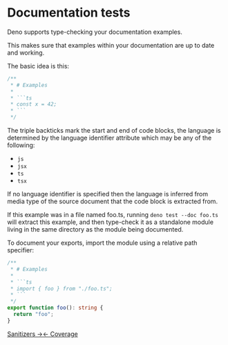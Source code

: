 # Documentation tests

Deno supports type-checking your documentation examples.

This makes sure that examples within your documentation are up to date and
working.

The basic idea is this:

````ts
/**
 * # Examples
 *
 * ```ts
 * const x = 42;
 * ```
 */
````

The triple backticks mark the start and end of code blocks, the language is
determined by the language identifier attribute which may be any of the
following:

- `js`
- `jsx`
- `ts`
- `tsx`

If no language identifier is specified then the language is inferred from media
type of the source document that the code block is extracted from.

If this example was in a file named foo.ts, running `deno test --doc foo.ts`
will extract this example, and then type-check it as a standalone module living
in the same directory as the module being documented.

To document your exports, import the module using a relative path specifier:

````ts
/**
 * # Examples
 *
 * ```ts
 * import { foo } from "./foo.ts";
 * ```
 */
export function foo(): string {
  return "foo";
}
````


[Sanitizers →](?./testing/sanitizers)[← Coverage](?./testing/coverage)